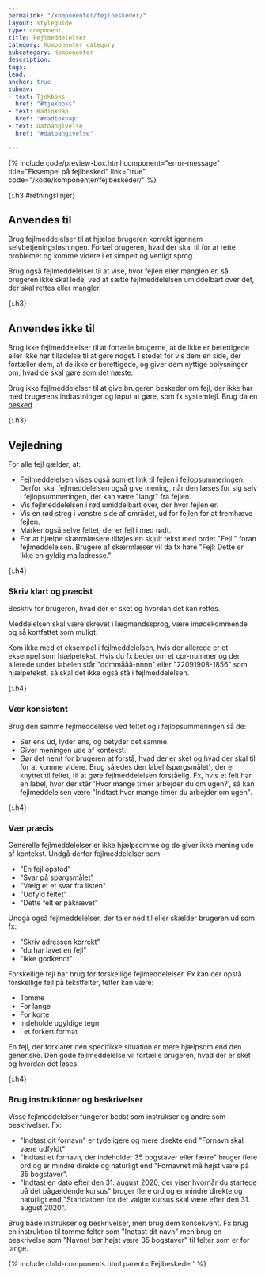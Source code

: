 ```yaml
---
permalink: "/komponenter/fejlbeskeder/"
layout: styleguide
type: component
title: Fejlmeddelelser
category: Komponenter_category
subcategory: Komponenter
description: 
tags: 
lead: 
anchor: true
subnav:
- text: Tjekboks
  href: "#tjekboks"
- text: Radioknap
  href: "#radioknap"
- text: Datoangivelse
  href: "#datoangivelse"

---
```

{% include code/preview-box.html component="error-message" title="Eksempel på fejlbesked" link="true" code="/kode/komponenter/fejlbeskeder/" %}

{:.h3 #retningslinjer}

## Anvendes til 

Brug fejlmeddelelser til at hjælpe brugeren korrekt igennem selvbetjeningsløsningen. Fortæl brugeren, hvad der skal til for at rette problemet og komme videre i et simpelt og venligt sprog.

Brug også fejlmeddelelser til at vise, hvor fejlen eller manglen er, så brugeren ikke skal lede, ved at sætte fejlmeddelelsen umiddelbart over det, der skal rettes eller mangler.

{:.h3}

## Anvendes ikke til

Brug ikke fejlmeddelelser til at fortælle brugerne, at de ikke er berettigede eller ikke har tilladelse til at gøre noget. I stedet for vis dem en side, der fortæller dem, at de ikke er berettigede, og giver dem nyttige oplysninger om, hvad de skal gøre som det næste.

Brug ikke fejlmeddelelser til at give brugeren beskeder om fejl, der ikke har med brugerens indtastninger og input at gøre, som fx systemfejl. Brug da en <a href="/komponenter/beskeder/">besked</a>. 

{:.h3}

## Vejledning

For alle fejl gælder, at:

* Fejlmeddelelsen vises også som et link til fejlen i <a href="/komponenter/fejlopsummering/">fejlopsummeringen</a>. Derfor skal fejlmeddelelsen også give mening, når den læses for sig selv i fejlopsummeringen, der kan være "langt" fra fejlen.
* Vis fejlmeddelelsen i rød umiddelbart over, der hvor fejlen er.
* Vis en rød streg i venstre side af området, ud for fejlen for at fremhæve fejlen.
* Marker også selve feltet, der er fejl i med rødt.
* For at hjælpe skærmlæsere tilføjes en skjult tekst med ordet "Fejl:" foran fejlmeddelelsen. Brugere af skærmlæser vil da fx høre "Fejl: Dette er ikke en gyldig mailadresse."

{:.h4}

### Skriv klart og præcist

Beskriv for brugeren, hvad der er sket og hvordan det kan rettes. 

Meddelelsen skal være skrevet i lægmandssprog, være imødekommende og så kortfattet som muligt.

Kom ikke med et eksempel i fejlmeddelelsen, hvis der allerede er et eksempel som hjælpetekst. Hvis du fx beder om et cpr-nummer og der allerede under labelen står "ddmmååå-nnnn" eller "22091908-1856" som hjælpetekst, så skal det ikke også stå i fejlmeddelelsen.

{:.h4}

### Vær konsistent

Brug den samme fejlmeddelelse ved feltet og i fejlopsummeringen så de:

* Ser ens ud, lyder ens, og betyder det samme.
* Giver meningen ude af kontekst.
* Gør det nemt for brugeren at forstå, hvad der er sket og hvad der skal til for at komme videre. Brug således den label (spørgsmålet), der er knyttet til feltet, til at gøre fejlmeddelelsen forståelig. Fx, hvis et felt har en label, hvor der står 'Hvor mange timer arbejder du om ugen?', så kan fejlmeddelelsen være "Indtast hvor mange timer du arbejder om ugen". 

{:.h4}

### Vær præcis

Generelle fejlmeddelelser er ikke hjælpsomme og de giver ikke mening ude af kontekst. Undgå derfor fejlmeddelelser som:

* "En fejl opstod"
* "Svar på spørgsmålet"
* "Vælg et et svar fra listen"
* "Udfyld feltet"
* "Dette felt er påkrævet"

Undgå også fejlmeddelelser, der taler ned til eller skælder brugeren ud som fx:

* "Skriv adressen korrekt"
* "du har lavet en fejl"
* "ikke godkendt"

Forskellige fejl har brug for forskellige fejlmeddelelser. Fx kan der opstå forskellige fejl på tekstfelter, felter kan være:

* Tomme
* For lange
* For korte
* Indeholde ugyldige tegn
* I et forkert format

En fejl, der forklarer den specifikke situation er mere hjælpsom end den generiske. Den gode fejlmeddelelse vil fortælle brugeren, hvad der er sket og hvordan det løses.

{:.h4}

### Brug instruktioner og beskrivelser

Visse fejlmeddelelser fungerer bedst som instrukser og andre som beskrivelser. Fx:

* "Indtast dit fornavn" er tydeligere og mere direkte end "Fornavn skal være udfyldt"
* "Indtast et fornavn, der indeholder 35 bogstaver eller færre" bruger flere ord og er  mindre direkte og naturligt end "Fornavnet må højst være på 35 bogstaver".
* "Indtast en dato efter den 31. august 2020, der viser hvornår du startede på det pågældende kursus" bruger flere ord og er mindre direkte og naturligt end "Startdatoen for det valgte kursus skal være efter den 31. august 2020". 

Brug både instrukser og beskrivelser, men brug dem konsekvent. Fx brug en instruktion til tomme felter som "Indtast dit navn" men brug en beskrivelse som "Navnet bør højst være 35 bogstaver" til felter som er for lange.

{% include child-components.html parent='Fejlbeskeder' %}